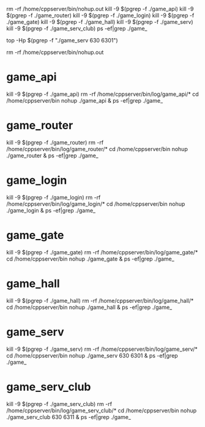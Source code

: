 rm -rf /home/cppserver/bin/nohup.out
kill -9 $(pgrep -f ./game_api)
kill -9 $(pgrep -f ./game_router)
kill -9 $(pgrep -f ./game_login)
kill -9 $(pgrep -f ./game_gate)
kill -9 $(pgrep -f ./game_hall)
kill -9 $(pgrep -f ./game_serv)
kill -9 $(pgrep -f ./game_serv_club)
ps -ef|grep ./game_


top -Hp $(pgrep -f "./game_serv 630 6301")

rm -rf /home/cppserver/bin/nohup.out

# game_api
kill -9 $(pgrep -f ./game_api)
rm -rf /home/cppserver/bin/log/game_api/*
cd /home/cppserver/bin
nohup ./game_api &
ps -ef|grep ./game_

# game_router
kill -9 $(pgrep -f ./game_router)
rm -rf /home/cppserver/bin/log/game_router/*
cd /home/cppserver/bin
nohup ./game_router &
ps -ef|grep ./game_

# game_login
kill -9 $(pgrep -f ./game_login)
rm -rf /home/cppserver/bin/log/game_login/*
cd /home/cppserver/bin
nohup ./game_login &
ps -ef|grep ./game_

# game_gate
kill -9 $(pgrep -f ./game_gate)
rm -rf /home/cppserver/bin/log/game_gate/*
cd /home/cppserver/bin
nohup ./game_gate &
ps -ef|grep ./game_

# game_hall
kill -9 $(pgrep -f ./game_hall)
rm -rf /home/cppserver/bin/log/game_hall/*
cd /home/cppserver/bin
nohup ./game_hall &
ps -ef|grep ./game_

# game_serv
kill -9 $(pgrep -f ./game_serv)
rm -rf /home/cppserver/bin/log/game_serv/*
cd /home/cppserver/bin
nohup ./game_serv 630 6301 &
ps -ef|grep ./game_

# game_serv_club
kill -9 $(pgrep -f ./game_serv_club)
rm -rf /home/cppserver/bin/log/game_serv_club/*
cd /home/cppserver/bin
nohup ./game_serv_club 630 6311 &
ps -ef|grep ./game_